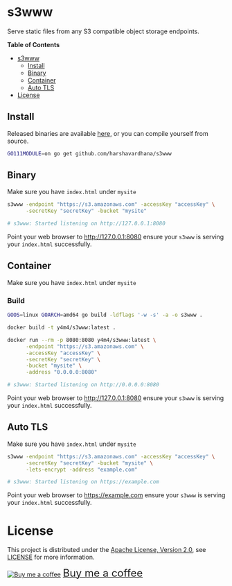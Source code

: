 # s3www

Serve static files from any S3 compatible object storage endpoints.

<!-- markdown-toc start - Don't edit this section. Run M-x markdown-toc-refresh-toc -->

**Table of Contents**

- [s3www](#s3www)
  - [Install](#install)
  - [Binary](#binary)
  - [Container](#container)
  - [Auto TLS](#auto-tls)
- [License](#license)

<!-- markdown-toc end -->

## Install

Released binaries are available [here](https://github.com/harshavardhana/s3www/releases), or you can compile yourself from source.

```bash
GO111MODULE=on go get github.com/harshavardhana/s3www
```

## Binary

Make sure you have `index.html` under `mysite`

```bash
s3www -endpoint "https://s3.amazonaws.com" -accessKey "accessKey" \
      -secretKey "secretKey" -bucket "mysite"

# s3www: Started listening on http://127.0.0.1:8080
```

Point your web browser to http://127.0.0.1:8080 ensure your `s3www` is serving your `index.html` successfully.

## Container

Make sure you have `index.html` under `mysite`

### Build

```bash
GOOS=linux GOARCH=amd64 go build -ldflags '-w -s' -a -o s3www .

docker build -t y4m4/s3www:latest .

docker run --rm -p 8080:8080 y4m4/s3www:latest \
      -endpoint "https://s3.amazonaws.com" \
      -accessKey "accessKey" \
      -secretKey "secretKey" \
      -bucket "mysite" \
      -address "0.0.0.0:8080"

# s3www: Started listening on http://0.0.0.0:8080
```

Point your web browser to http://127.0.0.1:8080 ensure your `s3www` is serving your `index.html` successfully.

## Auto TLS

Make sure you have `index.html` under `mysite`

```bash
s3www -endpoint "https://s3.amazonaws.com" -accessKey "accessKey" \
      -secretKey "secretKey" -bucket "mysite" \
      -lets-encrypt -address "example.com"

# s3www: Started listening on https://example.com
```

Point your web browser to https://example.com ensure your `s3www` is serving your `index.html` successfully.

# License

This project is distributed under the [Apache License, Version 2.0](http://www.apache.org/licenses/LICENSE-2.0), see [LICENSE](./LICENSE) for more information.

<a class="bmc-button" target="_blank" href="https://www.buymeacoffee.com/y4m4"><img src="https://cdn.buymeacoffee.com/buttons/bmc-new-btn-logo.svg" alt="Buy me a coffee"><span style="margin-left:5px;font-size:24px !important;">Buy me a coffee</span></a>

